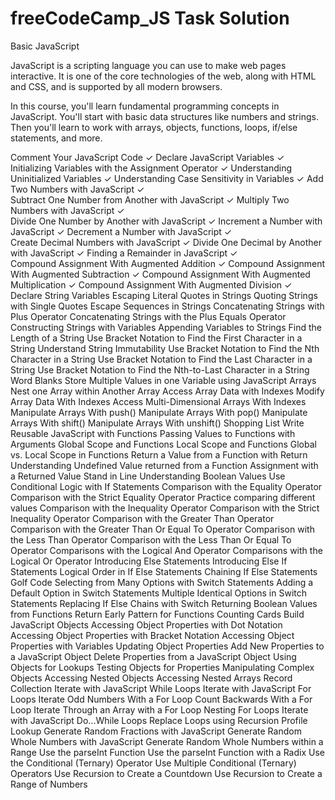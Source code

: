 # freeCodeCamp_JS Task Solution

Basic JavaScript

JavaScript is a scripting language you can use to make web pages interactive. It is one of the core technologies of the web, along with HTML and CSS, and is supported by all modern browsers.

In this course, you'll learn fundamental programming concepts in JavaScript. You'll start with basic data structures like numbers and strings. Then you'll learn to work with arrays, objects, functions, loops, if/else statements, and more.

Comment Your JavaScript Code ✓
Declare JavaScript Variables ✓
Initializing Variables with the Assignment Operator ✓
Understanding Uninitialized Variables ✓
Understanding Case Sensitivity in Variables ✓
Add Two Numbers with JavaScript ✓  
Subtract One Number from Another with JavaScript ✓
Multiply Two Numbers with JavaScript ✓  
Divide One Number by Another with JavaScript ✓
Increment a Number with JavaScript ✓
Decrement a Number with JavaScript ✓  
Create Decimal Numbers with JavaScript ✓
Divide One Decimal by Another with JavaScript ✓
Finding a Remainder in JavaScript ✓  
Compound Assignment With Augmented Addition ✓
Compound Assignment With Augmented Subtraction ✓
Compound Assignment With Augmented Multiplication ✓
Compound Assignment With Augmented Division ✓
Declare String Variables
Escaping Literal Quotes in Strings
Quoting Strings with Single Quotes
Escape Sequences in Strings
Concatenating Strings with Plus Operator
Concatenating Strings with the Plus Equals Operator
Constructing Strings with Variables
Appending Variables to Strings
Find the Length of a String
Use Bracket Notation to Find the First Character in a String
Understand String Immutability
Use Bracket Notation to Find the Nth Character in a String
Use Bracket Notation to Find the Last Character in a String
Use Bracket Notation to Find the Nth-to-Last Character in a String
Word Blanks
Store Multiple Values in one Variable using JavaScript Arrays
Nest one Array within Another Array
Access Array Data with Indexes
Modify Array Data With Indexes
Access Multi-Dimensional Arrays With Indexes
Manipulate Arrays With push()
Manipulate Arrays With pop()
Manipulate Arrays With shift()
Manipulate Arrays With unshift()
Shopping List
Write Reusable JavaScript with Functions
Passing Values to Functions with Arguments
Global Scope and Functions
Local Scope and Functions
Global vs. Local Scope in Functions
Return a Value from a Function with Return
Understanding Undefined Value returned from a Function
Assignment with a Returned Value
Stand in Line
Understanding Boolean Values
Use Conditional Logic with If Statements
Comparison with the Equality Operator
Comparison with the Strict Equality Operator
Practice comparing different values
Comparison with the Inequality Operator
Comparison with the Strict Inequality Operator
Comparison with the Greater Than Operator
Comparison with the Greater Than Or Equal To Operator
Comparison with the Less Than Operator
Comparison with the Less Than Or Equal To Operator
Comparisons with the Logical And Operator
Comparisons with the Logical Or Operator
Introducing Else Statements
Introducing Else If Statements
Logical Order in If Else Statements
Chaining If Else Statements
Golf Code
Selecting from Many Options with Switch Statements
Adding a Default Option in Switch Statements
Multiple Identical Options in Switch Statements
Replacing If Else Chains with Switch
Returning Boolean Values from Functions
Return Early Pattern for Functions
Counting Cards
Build JavaScript Objects
Accessing Object Properties with Dot Notation
Accessing Object Properties with Bracket Notation
Accessing Object Properties with Variables
Updating Object Properties
Add New Properties to a JavaScript Object
Delete Properties from a JavaScript Object
Using Objects for Lookups
Testing Objects for Properties
Manipulating Complex Objects
Accessing Nested Objects
Accessing Nested Arrays
Record Collection
Iterate with JavaScript While Loops
Iterate with JavaScript For Loops
Iterate Odd Numbers With a For Loop
Count Backwards With a For Loop
Iterate Through an Array with a For Loop
Nesting For Loops
Iterate with JavaScript Do...While Loops
Replace Loops using Recursion
Profile Lookup
Generate Random Fractions with JavaScript
Generate Random Whole Numbers with JavaScript
Generate Random Whole Numbers within a Range
Use the parseInt Function
Use the parseInt Function with a Radix
Use the Conditional (Ternary) Operator
Use Multiple Conditional (Ternary) Operators
Use Recursion to Create a Countdown
Use Recursion to Create a Range of Numbers
